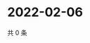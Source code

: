 # 2022-02-06

共 0 条

<!-- BEGIN WEIBO -->
<!-- 最后更新时间 Sun Feb 06 2022 09:51:03 GMT+0800 (China Standard Time) -->

<!-- END WEIBO -->
